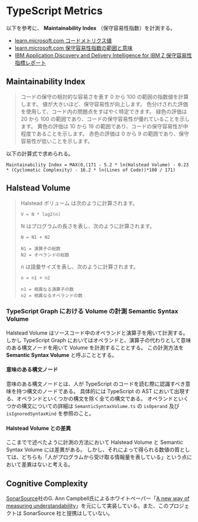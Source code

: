 # TypeScript Metrics

以下を参考に、 **Maintainability Index** （保守容易性指数）を計測する。

- [learn.microsoft.com コードメトリクス値](https://learn.microsoft.com/ja-jp/visualstudio/code-quality/code-metrics-values?view=vs-2022)
- [learn.microsoft.com 保守容易性指数の範囲と意味](https://learn.microsoft.com/ja-jp/visualstudio/code-quality/code-metrics-maintainability-index-range-and-meaning?view=vs-2022)
- [IBM Application Discovery and Delivery Intelligence for IBM Z 保守容易性指標レポート](https://www.ibm.com/docs/ja/addi/6.1.1?topic=reports-maintainability-index-report)

## Maintainability Index

> コードの保守の相対的な容易さを表す 0 から 100 の範囲の指数値を計算します。 値が大きいほど、保守容易性が向上します。 色分けされた評価を使用して、コード内の問題点をすばやく特定できます。 緑色の評価は 20 から 100 の範囲であり、コードの保守容易性が優れていることを示します。 黄色の評価は 10 から 19 の範囲であり、コードの保守容易性が中程度であることを示します。 赤色の評価は 0 から 9 の範囲であり、保守容易性が低いことを示します。

以下の計算式で求められる。

```
Maintainability Index = MAX(0,(171 - 5.2 * ln(Halstead Volume) - 0.23 * (Cyclomatic Complexity) - 16.2 * ln(Lines of Code))*100 / 171)
```

## Halstead Volume

> Halstead ボリューム は次のように計算されます。
>
> ```
> V = N * log2(n)
> ```
>
> N はプログラムの長さを表し、次のように計算されます。
>
> ```
> N = N1 + N2
>
> N1 = 演算子の総数
> N2 = オペランドの総数
> ```
>
> n は語彙サイズを表し、次のように計算されます。
>
> ```
> n = n1 + n2
>
> n1 = 相異なる演算子の数
> n2 = 相異なるオペランドの数
> ```

### TypeScript Graph における Volume の計測 **Semantic Syntax Volume**

Halstead Volume はソースコード中のオペランドと演算子を用いて計測する。
しかし TypeScript Graph においてはオペランドと、演算子の代わりとして意味のある構文ノードを用いて Volume を計測することとする。
この計測方法を **Semantic Syntax Volume** と呼ぶこととする。

#### 意味のある構文ノード

意味のある構文ノードとは、人が TypeScript のコードを読む際に認識すべき意味を持つ構文のノードである。
具体的には TypeScript の AST において出現する、オペランドといくつかの構文を除く全ての構文である。
オペランドといくつかの構文についての詳細は `SemanticSyntaxVolume.ts` の `isOperand` 及び `isIgnoredSyntaxKind` を参照のこと。

#### Halstead Volume との差異

ここまでで述べたように計測の方法において Halstead Volume と Semantic Syntax Volume には差異がある。
しかし、それによって得られる数値の質としては、どちらも「人がプログラムから受け取る情報量を表している」という点において差異はないと考える。

## Cognitive Complexity

[SonarSource](https://www.sonarsource.com)社のG. Ann Campbell氏によるホワイトペーパー「[A new way of measuring understandability](https://www.sonarsource.com/docs/CognitiveComplexity.pdf)」を元にして実装している。また、このプロジェクトは SonarSource 社と提携はしていない。
